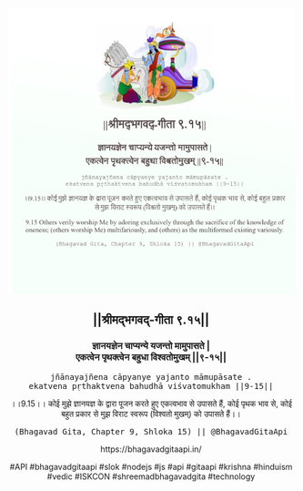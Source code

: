 <img src="../../asset/BG_9_15.png"/>
<center><h2>||श्रीमद्‍भगवद्‍-गीता ९.१५||</h2>
<h3>ज्ञानयज्ञेन चाप्यन्ये यजन्तो मामुपासते |<br/>एकत्वेन पृथक्त्वेन बहुधा विश्वतोमुखम् ||९-१५||</h3>
<pre>jñānayajñena cāpyanye yajanto māmupāsate .<br/>ekatvena pṛthaktvena bahudhā viśvatomukham ||9-15||</pre>
<p>।।9.15।। कोई मुझे ज्ञानयज्ञ के द्वारा पूजन करते हुए एकत्वभाव से उपासते हैं, कोई पृथक भाव से, कोई बहुत प्रकार से मुझ विराट स्वरूप (विश्वतो मुखम्) को उपासते हैं।।</p>
<pre>(Bhagavad Gita, Chapter 9, Shloka 15) || @BhagavadGitaApi</pre><p>https://bhagavadgitaapi.in/</p><p>#API #bhagavadgitaapi #slok #nodejs #js #api #gitaapi #krishna #hinduism #vedic #ISKCON #shreemadbhagavadgita #technology</p></center>